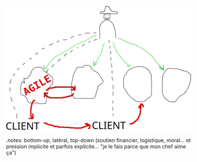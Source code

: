 #

![généralisation](images/generalisation.svg)

.notes: bottom-up, latéral, top-down (soutien financier, logistique, moral... et pression implicite et parfois explicite... "je le fais parce que mon chef aime ça")
